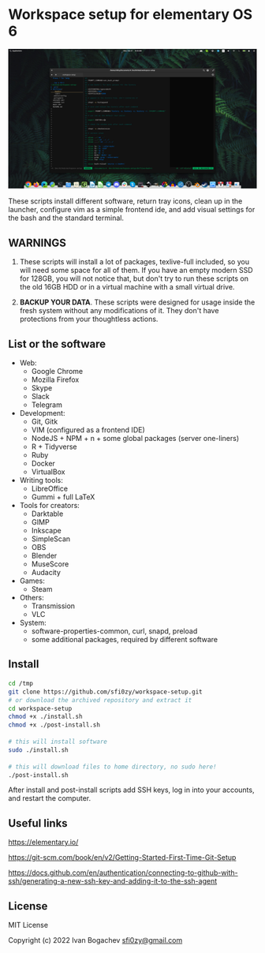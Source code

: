 # Workspace setup for elementary OS 6

![screenshot](./screenshot.jpg)

These scripts install different software, return tray icons, clean up in the launcher, configure vim as a simple frontend ide, and add visual settings for the bash and the standard terminal.

## WARNINGS

1. These scripts will install a lot of packages, texlive-full included, so you will need some space for all of them. If you have an empty modern SSD for 128GB, you will not notice that, but don't try to run these scripts on the old 16GB HDD or in a virtual machine with a small virtual drive.

2. **BACKUP YOUR DATA**. These scripts were designed for usage inside the fresh system without any modifications of it. They don't have protections from your thoughtless actions.

## List or the software

- Web:
    - Google Chrome
    - Mozilla Firefox
    - Skype
    - Slack
    - Telegram
- Development:
    - Git, Gitk
    - VIM (configured as a frontend IDE)
    - NodeJS + NPM + n + some global packages (server one-liners)
    - R + Tidyverse
    - Ruby
    - Docker
    - VirtualBox
- Writing tools:
    - LibreOffice
    - Gummi + full LaTeX
- Tools for creators:
    - Darktable
    - GIMP
    - Inkscape
    - SimpleScan
    - OBS
    - Blender
    - MuseScore
    - Audacity
- Games:
    - Steam
- Others:
    - Transmission
    - VLC
- System:
    - software-properties-common, curl, snapd, preload
    - some additional packages, required by different software

## Install

```sh
cd /tmp
git clone https://github.com/sfi0zy/workspace-setup.git
# or download the archived repository and extract it
cd workspace-setup
chmod +x ./install.sh
chmod +x ./post-install.sh

# this will install software
sudo ./install.sh

# this will download files to home directory, no sudo here!
./post-install.sh
```

After install and post-install scripts add SSH keys, log in into your accounts, and restart the computer.

## Useful links

https://elementary.io/

https://git-scm.com/book/en/v2/Getting-Started-First-Time-Git-Setup

https://docs.github.com/en/authentication/connecting-to-github-with-ssh/generating-a-new-ssh-key-and-adding-it-to-the-ssh-agent

## License

MIT License

Copyright (c) 2022 Ivan Bogachev sfi0zy@gmail.com

